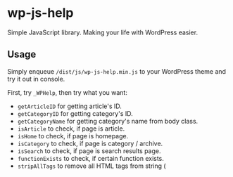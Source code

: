 # wp-js-help
Simple JavaScript library. Making your life with WordPress easier.

## Usage
Simply enqueue ```/dist/js/wp-js-help.min.js``` to your WordPress theme and try it out in console.

First, try ```_WPHelp```, then try what you want:

* ```getArticleID``` for getting article's ID.
* ```getCategoryID``` for getting category's ID.
* ```getCategoryName``` for getting category's name from body class.
* ```isArticle``` to check, if page is article.
* ```isHome``` to check, if page is homepage.
* ```isCategory``` to check, if page is category / archive.
* ```isSearch``` to check, if page is search results page.
* ```functionExists``` to check, if certain function exists.
* ```stripAllTags``` to remove all HTML tags from string (<script> & <style> included).
